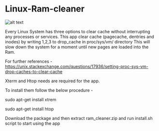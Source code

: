 # Linux-Ram-cleaner

![alt text](https://github.com/anirudha-bs/Linux-Ram-cleaner/blob/master/app.png?raw=true)



Every Linux System has three options to clear cache without interrupting any processes or services.
This app clear cache (pagecache, dentries and inodes) by writing 1,2,3 to drop_cache in proc/sys/vm/ directory
This will slow down the system for a moment until new pages are loaded into the Ram.

For further references - https://unix.stackexchange.com/questions/17936/setting-proc-sys-vm-drop-caches-to-clear-cache

Xterm and Htop needs are required for the app.

To install them follow the below procedure -

sudo apt-get install xtrem

sudo apt-get install htop

Download the package and then extract ram_cleaner.zip and run install.sh script to start using the app
